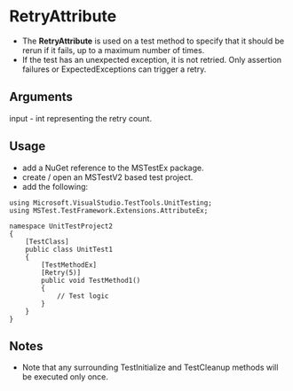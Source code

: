 # RetryAttribute
- The __RetryAttribute__ is used on a test method to specify that it should be rerun if it fails, up to a maximum number of times.
- If the test has an unexpected exception, it is not retried. Only assertion failures or ExpectedExceptions can trigger a retry.

## Arguments
input - int representing the retry count.

## Usage
- add a NuGet reference to the MSTestEx package.
- create / open an MSTestV2 based test project.
- add the following:
```
using Microsoft.VisualStudio.TestTools.UnitTesting;
using MSTest.TestFramework.Extensions.AttributeEx;

namespace UnitTestProject2
{
    [TestClass]
    public class UnitTest1
    {
        [TestMethodEx]
        [Retry(5)]
        public void TestMethod1()
        {
            // Test logic
        }
    }
}
```

## Notes
 - Note that any surrounding TestInitialize and TestCleanup methods will be executed only once.